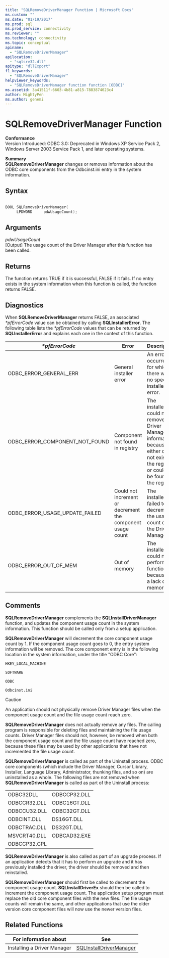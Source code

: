 ```yaml
---
title: "SQLRemoveDriverManager Function | Microsoft Docs"
ms.custom: ""
ms.date: "01/19/2017"
ms.prod: sql
ms.prod_service: connectivity
ms.reviewer: ""
ms.technology: connectivity
ms.topic: conceptual
apiname: 
  - "SQLRemoveDriverManager"
apilocation: 
  - "sqlsrv32.dll"
apitype: "dllExport"
f1_keywords: 
  - "SQLRemoveDriverManager"
helpviewer_keywords: 
  - "SQLRemoveDriverManager function function [ODBC]"
ms.assetid: 3a41511f-6603-4b81-a815-7883874023c4
author: MightyPen
ms.author: genemi
---
```

# SQLRemoveDriverManager Function
**Conformance**  
 Version Introduced: ODBC 3.0: Deprecated in Windows XP Service Pack 2, Windows Server 2003 Service Pack 1, and later operating systems.  
  
 **Summary**  
 **SQLRemoveDriverManager** changes or removes information about the ODBC core components from the Odbcinst.ini entry in the system information.  
  
## Syntax  
  
```cpp  
  
BOOL SQLRemoveDriverManager(  
     LPDWORD     pdwUsageCount);  
```  
  
## Arguments  
 *pdwUsageCount*  
 [Output] The usage count of the Driver Manager after this function has been called.  
  
## Returns  
 The function returns TRUE if it is successful, FALSE if it fails. If no entry exists in the system information when this function is called, the function returns FALSE.  
  
## Diagnostics  
 When **SQLRemoveDriverManager** returns FALSE, an associated *\*pfErrorCode* value can be obtained by calling **SQLInstallerError**. The following table lists the *\*pfErrorCode* values that can be returned by **SQLInstallerError** and explains each one in the context of this function.  
  
|*\*pfErrorCode*|Error|Description|  
|---------------------|-----------|-----------------|  
|ODBC_ERROR_GENERAL_ERR|General installer error|An error occurred for which there was no specific installer error.|  
|ODBC_ERROR_COMPONENT_NOT_FOUND|Component not found in registry|The installer could not remove the Driver Manager information because it either did not exist in the registry or could not be found in the registry.|  
|ODBC_ERROR_USAGE_UPDATE_FAILED|Could not increment or decrement the component usage count|The installer failed to decrement the usage count of the Driver Manager.|  
|ODBC_ERROR_OUT_OF_MEM|Out of memory|The installer could not perform the function because of a lack of memory.|  
  
## Comments  
 **SQLRemoveDriverManager** complements the **SQLInstallDriverManager** function, and updates the component usage count in the system information. This function should be called only from a setup application.  
  
 **SQLRemoveDriverManager** will decrement the core component usage count by 1. If the component usage count goes to 0, the entry system information will be removed. The core component entry is in the following location in the system information, under the title "ODBC Core":  
  
 `HKEY_LOCAL_MACHINE`  
  
 `SOFTWARE`  
  
 `ODBC`  
  
 `Odbcinst.ini`  
  
> [!CAUTION]  
>  An application should not physically remove Driver Manager files when the component usage count and the file usage count reach zero.  
  
 **SQLRemoveDriverManager** does not actually remove any files. The calling program is responsible for deleting files and maintaining the file usage counts. Driver Manager files should not, however, be removed when both the component usage count and the file usage count have reached zero, because these files may be used by other applications that have not incremented the file usage count.  
  
 **SQLRemoveDriverManager** is called as part of the Uninstall process. ODBC core components (which include the Driver Manager, Cursor Library, Installer, Language Library, Administrator, thunking files, and so on) are uninstalled as a whole. The following files are not removed when **SQLRemoveDriverManager** is called as part of the Uninstall process:  
  
|||  
|-|-|  
|ODBC32DLL|ODBCCP32.DLL|  
|ODBCCR32.DLL|ODBC16GT.DLL|  
|ODBCCU32.DLL|ODBC32GT.DLL|  
|ODBCINT.DLL|DS16GT.DLL|  
|ODBCTRAC.DLL|DS32GT.DLL|  
|MSVCRT40.DLL|ODBCAD32.EXE|  
|ODBCCP32.CPL||  
  
 **SQLRemoveDriverManager** is also called as part of an upgrade process. If an application detects that it has to perform an upgrade and it has previously installed the driver, the driver should be removed and then reinstalled.  
  
 **SQLRemoveDriverManager** should first be called to decrement the component usage count. **SQLInstallDriverEx** should then be called to increment the component usage count. The application setup program must replace the old core component files with the new files. The file usage counts will remain the same, and other applications that use the older version core component files will now use the newer version files.  
  
## Related Functions  
  
|For information about|See|  
|---------------------------|---------|  
|Installing a Driver Manager|[SQLInstallDriverManager](../../../odbc/reference/syntax/sqlinstalldrivermanager-function.md)|
